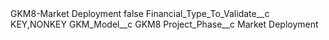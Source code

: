 <?xml version="1.0" encoding="UTF-8"?>
<CustomMetadata xmlns="http://soap.sforce.com/2006/04/metadata" xmlns:xsi="http://www.w3.org/2001/XMLSchema-instance" xmlns:xsd="http://www.w3.org/2001/XMLSchema">
    <label>GKM8-Market Deployment</label>
    <protected>false</protected>
    <values>
        <field>Financial_Type_To_Validate__c</field>
        <value xsi:type="xsd:string">KEY,NONKEY</value>
    </values>
    <values>
        <field>GKM_Model__c</field>
        <value xsi:type="xsd:string">GKM8</value>
    </values>
    <values>
        <field>Project_Phase__c</field>
        <value xsi:type="xsd:string">Market Deployment</value>
    </values>
</CustomMetadata>

